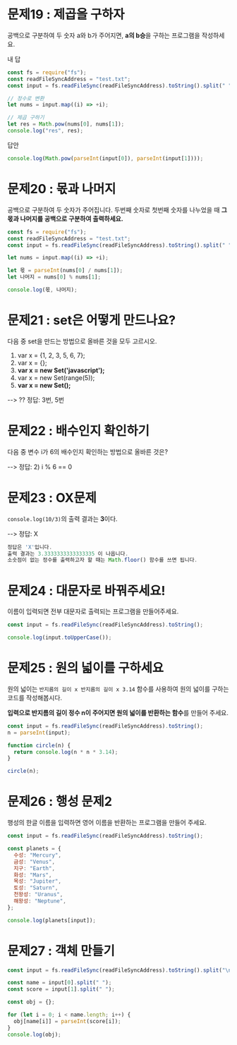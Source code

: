 # 문제19 : 제곱을 구하자

공백으로 구분하여 두 숫자 a와 b가 주어지면, **a의 b승**을 구하는 프로그램을 작성하세요.

내 답

```js
const fs = require("fs");
const readFileSyncAddress = "test.txt";
const input = fs.readFileSync(readFileSyncAddress).toString().split(" ");

// 정수로 변환
let nums = input.map((i) => +i);

// 제곱 구하기
let res = Math.pow(nums[0], nums[1]);
console.log("res", res);
```

답안

```js
console.log(Math.pow(parseInt(input[0]), parseInt(input[1])));
```

# 문제20 : 몫과 나머지

공백으로 구분하여 두 숫자가 주어집니다.
두번째 숫자로 첫번째 숫자를 나누었을 때 **그 몫과 나머지를 공백으로 구분하여 출력하세요.**

```js
const fs = require("fs");
const readFileSyncAddress = "test.txt";
const input = fs.readFileSync(readFileSyncAddress).toString().split(" ");

let nums = input.map((i) => +i);

let 몫 = parseInt(nums[0] / nums[1]);
let 나머지 = nums[0] % nums[1];

console.log(몫, 나머지);
```

# 문제21 : set은 어떻게 만드나요?

다음 중 set을 만드는 방법으로 올바른 것을 모두 고르시오.

1.  var x = {1, 2, 3, 5, 6, 7};
2.  var x = {};
3.  **var x = new Set('javascript');**
4.  var x = new Set(range(5));
5.  **var x = new Set();**

--> ?? 정답: 3번, 5번

# 문제22 : 배수인지 확인하기

다음 중 변수 i가 6의 배수인지 확인하는 방법으로 올바른 것은?

--> 정답: 2) i % 6 == 0

# 문제23 : OX문제

`console.log(10/3)`의 출력 결과는 **3**이다.

--> 정답: X

```js
정답은 'X'입니다.
출력 결과는 3.3333333333333335 이 나옵니다.
소숫점이 없는 정수를 출력하고자 할 때는 Math.floor() 함수를 쓰면 됩니다.
```

# 문제24 : 대문자로 바꿔주세요!

이름이 입력되면 전부 대문자로 출력되는 프로그램을 만들어주세요.

```js
const input = fs.readFileSync(readFileSyncAddress).toString();

console.log(input.toUpperCase());
```

# 문제25 : 원의 넓이를 구하세요

원의 넓이는 `반지름의 길이 x 반지름의 길이 x 3.14`
함수를 사용하여 원의 넓이를 구하는 코드를 작성해봅시다.

**입력으로 반지름의 길이 정수 n이 주어지면 원의 넓이를 반환하는 함수**를 만들어 주세요.

```js
const input = fs.readFileSync(readFileSyncAddress).toString();
n = parseInt(input);

function circle(n) {
  return console.log(n * n * 3.14);
}

circle(n);
```

# 문제26 : 행성 문제2

행성의 한글 이름을 입력하면 영어 이름을 반환하는 프로그램을 만들어 주세요.

```js
const input = fs.readFileSync(readFileSyncAddress).toString();

const planets = {
  수성: "Mercury",
  금성: "Venus",
  지구: "Earth",
  화성: "Mars",
  목성: "Jupiter",
  토성: "Saturn",
  천왕성: "Uranus",
  해왕성: "Neptune",
};

console.log(planets[input]);
```

# 문제27 : 객체 만들기

```js
const input = fs.readFileSync(readFileSyncAddress).toString().split("\n");

const name = input[0].split(" ");
const score = input[1].split(" ");

const obj = {};

for (let i = 0; i < name.length; i++) {
  obj[name[i]] = parseInt(score[i]);
}
console.log(obj);
```
